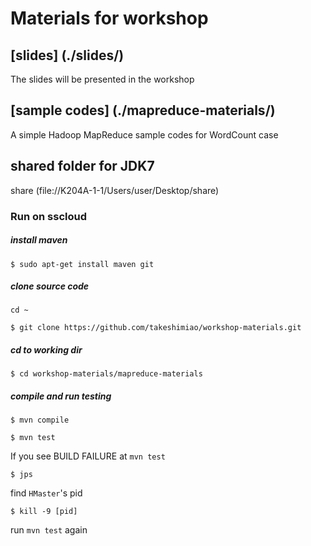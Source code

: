 # Materials for workshop

## [slides] (./slides/)
The slides will be presented in the workshop

## [sample codes] (./mapreduce-materials/)
A simple Hadoop MapReduce sample codes for WordCount case

## shared folder for JDK7
share (file://K204A-1-1/Users/user/Desktop/share)

### Run on sscloud

##### install maven

`$ sudo apt-get install maven git`

##### clone source code

`cd ~`

`$ git clone https://github.com/takeshimiao/workshop-materials.git`

##### cd to working dir

`$ cd workshop-materials/mapreduce-materials`

##### compile and run testing

`$ mvn compile`

`$ mvn test`

If you see BUILD FAILURE at `mvn test`

`$ jps`

find `HMaster`'s pid

`$ kill -9 [pid]`

run `mvn test` again
